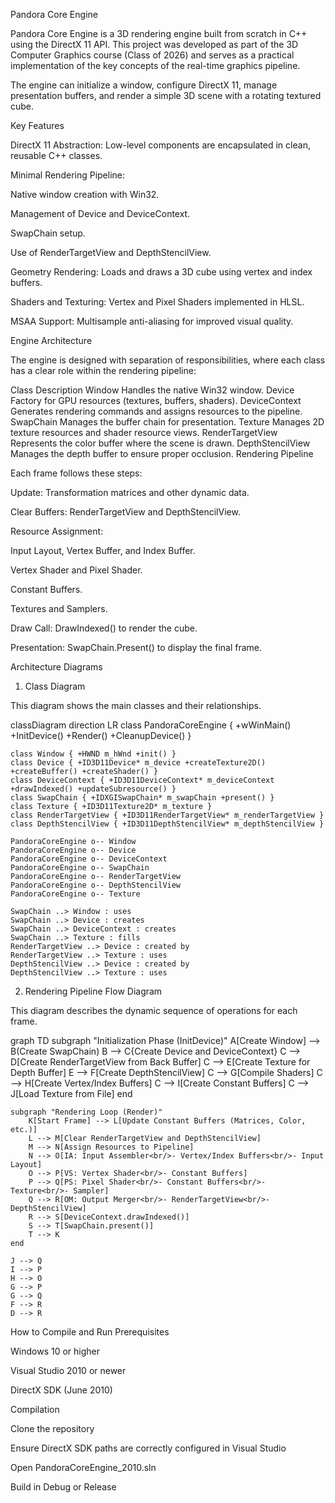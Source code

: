 Pandora Core Engine

Pandora Core Engine is a 3D rendering engine built from scratch in C++ using the DirectX 11 API. This project was developed as part of the 3D Computer Graphics course (Class of 2026) and serves as a practical implementation of the key concepts of the real-time graphics pipeline.

The engine can initialize a window, configure DirectX 11, manage presentation buffers, and render a simple 3D scene with a rotating textured cube.

Key Features

DirectX 11 Abstraction: Low-level components are encapsulated in clean, reusable C++ classes.

Minimal Rendering Pipeline:

Native window creation with Win32.

Management of Device and DeviceContext.

SwapChain setup.

Use of RenderTargetView and DepthStencilView.

Geometry Rendering: Loads and draws a 3D cube using vertex and index buffers.

Shaders and Texturing: Vertex and Pixel Shaders implemented in HLSL.

MSAA Support: Multisample anti-aliasing for improved visual quality.

Engine Architecture

The engine is designed with separation of responsibilities, where each class has a clear role within the rendering pipeline:

Class	Description
Window	Handles the native Win32 window.
Device	Factory for GPU resources (textures, buffers, shaders).
DeviceContext	Generates rendering commands and assigns resources to the pipeline.
SwapChain	Manages the buffer chain for presentation.
Texture	Manages 2D texture resources and shader resource views.
RenderTargetView	Represents the color buffer where the scene is drawn.
DepthStencilView	Manages the depth buffer to ensure proper occlusion.
Rendering Pipeline

Each frame follows these steps:

Update: Transformation matrices and other dynamic data.

Clear Buffers: RenderTargetView and DepthStencilView.

Resource Assignment:

Input Layout, Vertex Buffer, and Index Buffer.

Vertex Shader and Pixel Shader.

Constant Buffers.

Textures and Samplers.

Draw Call: DrawIndexed() to render the cube.

Presentation: SwapChain.Present() to display the final frame.

Architecture Diagrams
1. Class Diagram

This diagram shows the main classes and their relationships.

classDiagram
    direction LR
    class PandoraCoreEngine {
        +wWinMain()
        +InitDevice()
        +Render()
        +CleanupDevice()
    }

    class Window { +HWND m_hWnd +init() }
    class Device { +ID3D11Device* m_device +createTexture2D() +createBuffer() +createShader() }
    class DeviceContext { +ID3D11DeviceContext* m_deviceContext +drawIndexed() +updateSubresource() }
    class SwapChain { +IDXGISwapChain* m_swapChain +present() }
    class Texture { +ID3D11Texture2D* m_texture }
    class RenderTargetView { +ID3D11RenderTargetView* m_renderTargetView }
    class DepthStencilView { +ID3D11DepthStencilView* m_depthStencilView }

    PandoraCoreEngine o-- Window
    PandoraCoreEngine o-- Device
    PandoraCoreEngine o-- DeviceContext
    PandoraCoreEngine o-- SwapChain
    PandoraCoreEngine o-- RenderTargetView
    PandoraCoreEngine o-- DepthStencilView
    PandoraCoreEngine o-- Texture

    SwapChain ..> Window : uses
    SwapChain ..> Device : creates
    SwapChain ..> DeviceContext : creates
    SwapChain ..> Texture : fills
    RenderTargetView ..> Device : created by
    RenderTargetView ..> Texture : uses
    DepthStencilView ..> Device : created by
    DepthStencilView ..> Texture : uses

2. Rendering Pipeline Flow Diagram

This diagram describes the dynamic sequence of operations for each frame.

graph TD
    subgraph "Initialization Phase (InitDevice)"
        A[Create Window] --> B(Create SwapChain)
        B --> C{Create Device and DeviceContext}
        C --> D[Create RenderTargetView from Back Buffer]
        C --> E[Create Texture for Depth Buffer]
        E --> F[Create DepthStencilView]
        C --> G[Compile Shaders]
        C --> H[Create Vertex/Index Buffers]
        C --> I[Create Constant Buffers]
        C --> J[Load Texture from File]
    end

    subgraph "Rendering Loop (Render)"
        K[Start Frame] --> L[Update Constant Buffers (Matrices, Color, etc.)]
        L --> M[Clear RenderTargetView and DepthStencilView]
        M --> N[Assign Resources to Pipeline]
        N --> O[IA: Input Assembler<br/>- Vertex/Index Buffers<br/>- Input Layout]
        O --> P[VS: Vertex Shader<br/>- Constant Buffers]
        P --> Q[PS: Pixel Shader<br/>- Constant Buffers<br/>- Texture<br/>- Sampler]
        Q --> R[OM: Output Merger<br/>- RenderTargetView<br/>- DepthStencilView]
        R --> S[DeviceContext.drawIndexed()]
        S --> T[SwapChain.present()]
        T --> K
    end

    J --> Q
    I --> P
    H --> O
    G --> P
    G --> Q
    F --> R
    D --> R

How to Compile and Run
Prerequisites

Windows 10 or higher

Visual Studio 2010 or newer

DirectX SDK (June 2010)

Compilation

Clone the repository

Ensure DirectX SDK paths are correctly configured in Visual Studio

Open PandoraCoreEngine_2010.sln

Build in Debug or Release
